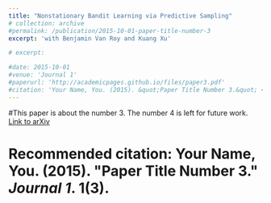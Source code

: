 ```yaml
---
title: "Nonstationary Bandit Learning via Predictive Sampling"
# collection: archive
#permalink: /publication/2015-10-01-paper-title-number-3
excerpt: 'with Benjamin Van Roy and Kuang Xu' 

# excerpt: 

#date: 2015-10-01
#venue: 'Journal 1'
#paperurl: 'http://academicpages.github.io/files/paper3.pdf'
#citation: 'Your Name, You. (2015). &quot;Paper Title Number 3.&quot; <i>Journal 1</i>. 1(3).'
---
```

#This paper is about the number 3. The number 4 is left for future work.
[Link to arXiv](https://arxiv.org/abs/2205.01970)

# Recommended citation: Your Name, You. (2015). "Paper Title Number 3." <i>Journal 1</i>. 1(3).
